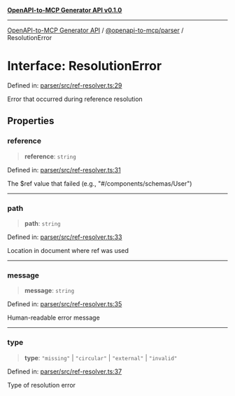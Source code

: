 [**OpenAPI-to-MCP Generator API v0.1.0**](../../../README.md)

***

[OpenAPI-to-MCP Generator API](../../../modules.md) / [@openapi-to-mcp/parser](../README.md) / ResolutionError

# Interface: ResolutionError

Defined in: [parser/src/ref-resolver.ts:29](https://github.com/salacoste/openapi-mcp-generator/blob/fda5c6400a831cddbad9eacd652e11b2f7410b22/packages/parser/src/ref-resolver.ts#L29)

Error that occurred during reference resolution

## Properties

### reference

> **reference**: `string`

Defined in: [parser/src/ref-resolver.ts:31](https://github.com/salacoste/openapi-mcp-generator/blob/fda5c6400a831cddbad9eacd652e11b2f7410b22/packages/parser/src/ref-resolver.ts#L31)

The $ref value that failed (e.g., "#/components/schemas/User")

***

### path

> **path**: `string`

Defined in: [parser/src/ref-resolver.ts:33](https://github.com/salacoste/openapi-mcp-generator/blob/fda5c6400a831cddbad9eacd652e11b2f7410b22/packages/parser/src/ref-resolver.ts#L33)

Location in document where ref was used

***

### message

> **message**: `string`

Defined in: [parser/src/ref-resolver.ts:35](https://github.com/salacoste/openapi-mcp-generator/blob/fda5c6400a831cddbad9eacd652e11b2f7410b22/packages/parser/src/ref-resolver.ts#L35)

Human-readable error message

***

### type

> **type**: `"missing"` \| `"circular"` \| `"external"` \| `"invalid"`

Defined in: [parser/src/ref-resolver.ts:37](https://github.com/salacoste/openapi-mcp-generator/blob/fda5c6400a831cddbad9eacd652e11b2f7410b22/packages/parser/src/ref-resolver.ts#L37)

Type of resolution error
